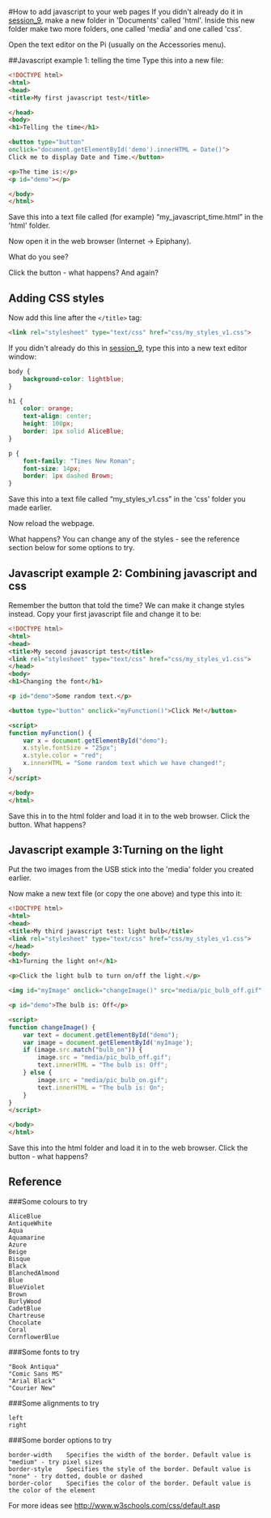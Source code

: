#How to add javascript to your web pages
If you didn't already do it in [session_9](../2016_04_18_session_9/), make a new folder in 'Documents' called 'html'. Inside this new folder make two more folders, one called 'media' and one called 'css'.

Open the text editor on the Pi (usually on the Accessories menu).

##Javascript example 1: telling the time
Type this into a new file:

```html
<!DOCTYPE html>
<html>
<head>
<title>My first javascript test</title>

</head>
<body>
<h1>Telling the time</h1>

<button type="button"
onclick="document.getElementById('demo').innerHTML = Date()">
Click me to display Date and Time.</button>

<p>The time is:</p>
<p id="demo"></p>

</body>
</html> 
```
Save this into a text file called (for example) “my_javascript_time.html” in the 'html' folder.

Now open it in the web browser (Internet -> Epiphany).

What do you see?

Click the button - what happens? And again?

## Adding CSS styles
Now add this line after the ```</title>``` tag:
```html
<link rel="stylesheet" type="text/css" href="css/my_styles_v1.css">
```
If you didn't already do this in [session_9](../2016_04_18_session_9/), type this into a new text editor window:

```css
body {
    background-color: lightblue;
}

h1 {
    color: orange;
    text-align: center;
    height: 100px;
    border: 1px solid AliceBlue;
}

p {
    font-family: "Times New Roman";
    font-size: 14px;
    border: 1px dashed Brown;
}
```
Save this into a text file called “my_styles_v1.css” in the 'css' folder you made earlier.

Now reload the webpage. 

What happens? You can change any of the styles - see the reference section below for some options to try.

## Javascript example 2: Combining javascript and css
Remember the button that told the time? We can make it change styles instead. Copy your first javascript file and change it to be:

```html
<!DOCTYPE html>
<html>
<head>
<title>My second javascript test</title>
<link rel="stylesheet" type="text/css" href="css/my_styles_v1.css">
</head>
<body>
<h1>Changing the font</h1>

<p id="demo">Some random text.</p>

<button type="button" onclick="myFunction()">Click Me!</button>

<script>
function myFunction() {
    var x = document.getElementById("demo");
    x.style.fontSize = "25px";           
    x.style.color = "red"; 
    x.innerHTML = "Some random text which we have changed!";
}
</script>

</body>
</html> 
```
Save this in to the html folder and load it in to the web browser.  Click the button. What happens?

## Javascript example 3:Turning on the light
Put the two images from the USB stick into the 'media' folder you created earlier.

Now make a new text file (or copy the one above) and type this into it:

```html
<!DOCTYPE html>
<html>
<head>
<title>My third javascript test: light bulb</title>
<link rel="stylesheet" type="text/css" href="css/my_styles_v1.css">
</head>
<body>
<h1>Turning the light on!</h1>

<p>Click the light bulb to turn on/off the light.</p>

<img id="myImage" onclick="changeImage()" src="media/pic_bulb_off.gif" width="100" height="180">

<p id="demo">The bulb is: Off</p>

<script>
function changeImage() {
    var text = document.getElementById("demo");
    var image = document.getElementById('myImage');
    if (image.src.match("bulb_on")) {
        image.src = "media/pic_bulb_off.gif";
        text.innerHTML = "The bulb is: Off";
    } else {
        image.src = "media/pic_bulb_on.gif";
        text.innerHTML = "The bulb is: On";
    }
}
</script>

</body>
</html>
```
Save this into the html folder and load it in to the web browser. Click the button - what happens?

## Reference

###Some colours to try
```
AliceBlue
AntiqueWhite
Aqua
Aquamarine
Azure
Beige
Bisque
Black
BlanchedAlmond
Blue
BlueViolet
Brown
BurlyWood
CadetBlue
Chartreuse
Chocolate
Coral
CornflowerBlue
```

###Some fonts to try
```
"Book Antiqua"
"Comic Sans MS"
"Arial Black"
"Courier New"
```

###Some alignments to try
```
left
right
```

###Some border options to try
```
border-width	Specifies the width of the border. Default value is "medium" - try pixel sizes
border-style	Specifies the style of the border. Default value is "none" - try dotted, double or dashed
border-color	Specifies the color of the border. Default value is the color of the element
```

For more ideas see http://www.w3schools.com/css/default.asp